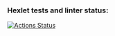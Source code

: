 ### Hexlet tests and linter status:
[![Actions Status](https://github.com/Valerii-Denisov/python-project-52/workflows/hexlet-check/badge.svg)](https://github.com/Valerii-Denisov/python-project-52/actions)